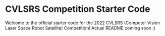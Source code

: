 # CVLSRS Competition Starter Code

Welcome to the official starter code for the 2022 CVLSRS (Computer Vision Laser Space Robot Satellite) Competition! Actual README coming soon :)
